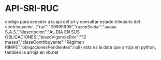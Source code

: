 # API-SRI-RUC
codigo para acceder a la api del sri y consultar estado tributario del contribuyente.
{"ruc":"09999999","razonSocial":"aaaaa S.A.S.","descripcion":"AL DIA EN SUS OBLIGACIONES","plazoVigenciaDoc":"12 meses","claseContribuyente":"Régimen RIMPE","obligacionesPendientes":null}
esta es la data que arroja en python, tambien la arroja en vb.net
